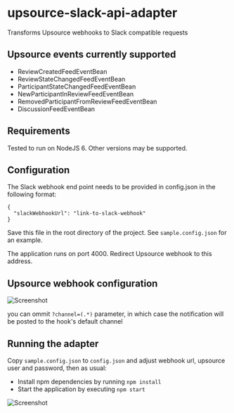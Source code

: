 # upsource-slack-api-adapter
Transforms Upsource webhooks to Slack compatible requests

## Upsource events currently supported
* ReviewCreatedFeedEventBean
* ReviewStateChangedFeedEventBean
* ParticipantStateChangedFeedEventBean
* NewParticipantInReviewFeedEventBean
* RemovedParticipantFromReviewFeedEventBean
* DiscussionFeedEventBean

## Requirements
Tested to run on NodeJS 6. Other versions may be supported.

## Configuration
The Slack webhook end point needs to be provided in config.json in the following format:
```
{
  "slackWebhookUrl": "link-to-slack-webhook"
}
```
Save this file in the root directory of the project.
See `sample.config.json` for an example.

The application runs on port 4000. Redirect Upsource webhook to this address.

## Upsource webhook configuration

![Screenshot](upsource-webhooks.png)

you can ommit `?channel=(.*)` parameter, in which case the notification 
will be posted to the hook's default channel 

## Running the adapter
Copy `sample.config.json` to `config.json` and adjust webhook url, upsource user and
password, then as usual:

* Install npm dependencies by running `npm install`
* Start the application by executing `npm start`



![Screenshot](slack-upsource.png)
